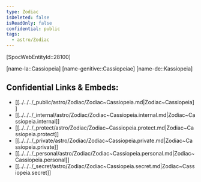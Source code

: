 ```yaml
---
type: Zodiac
isDeleted: false
isReadOnly: false
confidential: public
tags:
  - astro/Zodiac
---
```

[SpocWebEntityId::28100]



[name-la::Cassiopeia]
[name-genitive::Cassiopeiae]
[name-de::Kassiopeia]


## Confidential Links & Embeds: 
- [[../../../_public/astro/Zodiac/Zodiac~Cassiopeia.md|Zodiac~Cassiopeia]] 
- [[../../../_internal/astro/Zodiac/Zodiac~Cassiopeia.internal.md|Zodiac~Cassiopeia.internal]] 
- [[../../../_protect/astro/Zodiac/Zodiac~Cassiopeia.protect.md|Zodiac~Cassiopeia.protect]] 
- [[../../../_private/astro/Zodiac/Zodiac~Cassiopeia.private.md|Zodiac~Cassiopeia.private]] 
- [[../../../_personal/astro/Zodiac/Zodiac~Cassiopeia.personal.md|Zodiac~Cassiopeia.personal]] 
- [[../../../_secret/astro/Zodiac/Zodiac~Cassiopeia.secret.md|Zodiac~Cassiopeia.secret]] 
